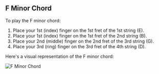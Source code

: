 ## F Minor Chord

To play the F minor chord:

1. Place your 1st (index) finger on the 1st fret of the 1st string (E).
2. Place your 1st (index) finger on the 1st fret of the 2nd string (B).
3. Place your 2nd (middle) finger on the 2nd fret of the 3rd string (G).
4. Place your 3rd (ring) finger on the 3rd fret of the 4th string (D).

Here's a visual representation of the F minor chord:

![F Minor Chord](F_Minor_Chord.png)